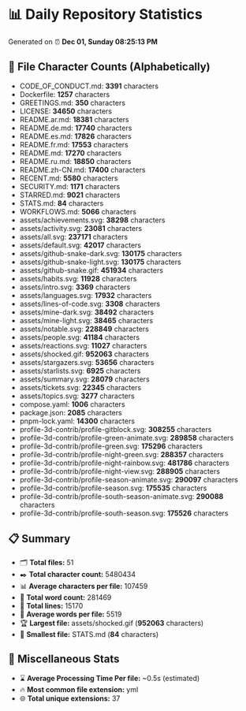 # 📊 Daily Repository Statistics
Generated on ⏰ **Dec 01, Sunday 08:25:13 PM**

## 📂 File Character Counts (Alphabetically)
- CODE_OF_CONDUCT.md: **3391** characters
- Dockerfile: **1257** characters
- GREETINGS.md: **350** characters
- LICENSE: **34650** characters
- README.ar.md: **18381** characters
- README.de.md: **17740** characters
- README.es.md: **17826** characters
- README.fr.md: **17553** characters
- README.md: **17270** characters
- README.ru.md: **18850** characters
- README.zh-CN.md: **17400** characters
- RECENT.md: **5580** characters
- SECURITY.md: **1171** characters
- STARRED.md: **9021** characters
- STATS.md: **84** characters
- WORKFLOWS.md: **5066** characters
- assets/achievements.svg: **38298** characters
- assets/activity.svg: **23081** characters
- assets/all.svg: **237171** characters
- assets/default.svg: **42017** characters
- assets/github-snake-dark.svg: **130175** characters
- assets/github-snake-light.svg: **130175** characters
- assets/github-snake.gif: **451934** characters
- assets/habits.svg: **11928** characters
- assets/intro.svg: **3369** characters
- assets/languages.svg: **17932** characters
- assets/lines-of-code.svg: **3308** characters
- assets/mine-dark.svg: **38492** characters
- assets/mine-light.svg: **38465** characters
- assets/notable.svg: **228849** characters
- assets/people.svg: **41184** characters
- assets/reactions.svg: **11027** characters
- assets/shocked.gif: **952063** characters
- assets/stargazers.svg: **53656** characters
- assets/starlists.svg: **6925** characters
- assets/summary.svg: **28079** characters
- assets/tickets.svg: **22345** characters
- assets/topics.svg: **3277** characters
- compose.yaml: **1006** characters
- package.json: **2085** characters
- pnpm-lock.yaml: **14300** characters
- profile-3d-contrib/profile-gitblock.svg: **308255** characters
- profile-3d-contrib/profile-green-animate.svg: **289858** characters
- profile-3d-contrib/profile-green.svg: **175296** characters
- profile-3d-contrib/profile-night-green.svg: **288357** characters
- profile-3d-contrib/profile-night-rainbow.svg: **481786** characters
- profile-3d-contrib/profile-night-view.svg: **288905** characters
- profile-3d-contrib/profile-season-animate.svg: **290097** characters
- profile-3d-contrib/profile-season.svg: **175535** characters
- profile-3d-contrib/profile-south-season-animate.svg: **290088** characters
- profile-3d-contrib/profile-south-season.svg: **175526** characters

## 📋 Summary
- 🗂️ **Total files:** 51
- ✒️ **Total character count:** 5480434
- 📊 **Average characters per file:** 107459
- 📝 **Total word count:** 281469
- 🧾 **Total lines:** 15170
- 📐 **Average words per file:** 5519
- 🏆 **Largest file:** assets/shocked.gif (**952063** characters)
- 🥉 **Smallest file:** STATS.md (**84** characters)

## 🌟 Miscellaneous Stats
- ⌛ **Average Processing Time Per file:** ~0.5s (estimated)
- 🔥 **Most common file extension:** yml
- 🌐 **Total unique extensions:** 37

